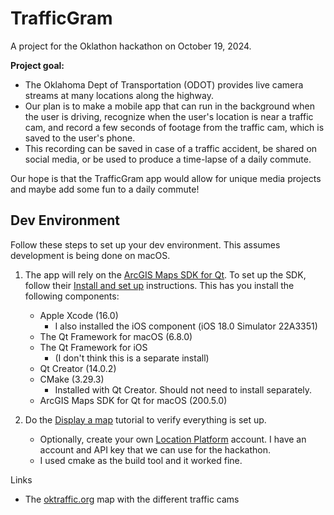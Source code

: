 # TrafficGram

A project for the Oklathon hackathon on October 19, 2024.

**Project goal:**

- The Oklahoma Dept of Transportation (ODOT) provides live camera streams at
many locations along the highway.
- Our plan is to make a mobile app that can run in the background when the user
is driving, recognize when the user's location is near a traffic cam, and record
a few seconds of footage from the traffic cam, which is saved to the user's
phone.
- This recording can be saved in case of a traffic accident, be shared on social
  media, or be used to produce a time-lapse of a daily commute.

 Our hope is that the TrafficGram app would allow for unique media projects and maybe add some fun to a
daily commute!

## Dev Environment

Follow these steps to set up your dev environment. This assumes development is being done on macOS.

1. The app will rely on the [ArcGIS Maps SDK for Qt](https://developers.arcgis.com/qt/). To set up the SDK, follow their [Install and set up](https://developers.arcgis.com/qt/install-and-set-up/#install-on-macos) instructions. This has you install the following components:
   - Apple Xcode (16.0)
     - I also installed the iOS component (iOS 18.0 Simulator 22A3351)
   - The Qt Framework for macOS (6.8.0)
   - The Qt Framework for iOS
     - (I don't think this is a separate install)
   - Qt Creator (14.0.2)
   - CMake (3.29.3)
     - Installed with Qt Creator. Should not need to install separately.
   - ArcGIS Maps SDK for Qt for macOS (200.5.0)

2. Do the [Display a map](https://developers.arcgis.com/qt/maps-2d/tutorials/display-a-map/) tutorial to verify everything is set up.
   - Optionally, create your own [Location Platform](https://www.esri.com/en-us/arcgis/products/arcgis-location-platform/overview) account. I have an account and API key that we can use for the hackathon.
   - I used cmake as the build tool and it worked fine.

Links

- The [oktraffic.org](https://oktraffic.org/#/map) map with the different traffic cams
